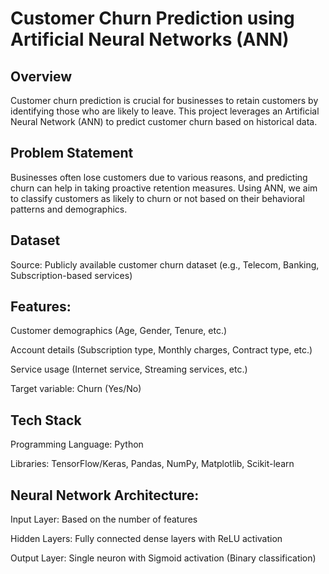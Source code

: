 # Customer Churn Prediction using Artificial Neural Networks (ANN)

## Overview

Customer churn prediction is crucial for businesses to retain customers by identifying those who are likely to leave. This project leverages an Artificial Neural Network (ANN) to predict customer churn based on historical data.

## Problem Statement

Businesses often lose customers due to various reasons, and predicting churn can help in taking proactive retention measures. Using ANN, we aim to classify customers as likely to churn or not based on their behavioral patterns and demographics.

## Dataset

Source: Publicly available customer churn dataset (e.g., Telecom, Banking, Subscription-based services)

## Features:

Customer demographics (Age, Gender, Tenure, etc.)

Account details (Subscription type, Monthly charges, Contract type, etc.)

Service usage (Internet service, Streaming services, etc.)

Target variable: Churn (Yes/No)

## Tech Stack

Programming Language: Python

Libraries: TensorFlow/Keras, Pandas, NumPy, Matplotlib, Scikit-learn

## Neural Network Architecture:

Input Layer: Based on the number of features

Hidden Layers: Fully connected dense layers with ReLU activation

Output Layer: Single neuron with Sigmoid activation (Binary classification)
